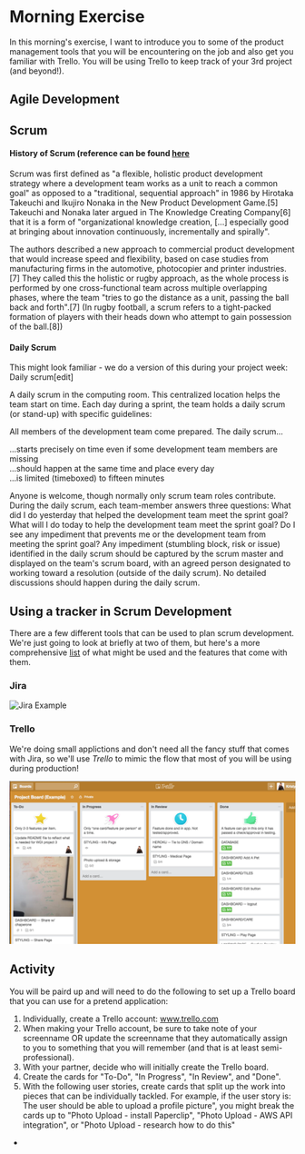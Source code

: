 # Morning Exercise

In this morning's exercise, I want to introduce you to some of the product management tools that you will be encountering on the job and also get you familiar with Trello. You will be using Trello to keep track of your 3rd project (and beyond!).

## Agile Development

## Scrum

#### History of Scrum (reference can be found [here](https://en.wikipedia.org/wiki/Scrum_(software_development) )

Scrum was first defined as "a flexible, holistic product development strategy where a development team works as a unit to reach a common goal" as opposed to a "traditional, sequential approach" in 1986 by Hirotaka Takeuchi and Ikujiro Nonaka in the New Product Development Game.[5] Takeuchi and Nonaka later argued in The Knowledge Creating Company[6] that it is a form of "organizational knowledge creation, [...] especially good at bringing about innovation continuously, incrementally and spirally".

The authors described a new approach to commercial product development that would increase speed and flexibility, based on case studies from manufacturing firms in the automotive, photocopier and printer industries.[7] They called this the holistic or rugby approach, as the whole process is performed by one cross-functional team across multiple overlapping phases, where the team "tries to go the distance as a unit, passing the ball back and forth".[7] (In rugby football, a scrum refers to a tight-packed formation of players with their heads down who attempt to gain possession of the ball.[8])

#### Daily Scrum

This might look familiar - we do a version of this during your project week:
Daily scrum[edit]

A daily scrum in the computing room. This centralized location helps the team start on time.
Each day during a sprint, the team holds a daily scrum (or stand-up) with specific guidelines:

All members of the development team come prepared. The daily scrum...

  ...starts precisely on time even if some development team members are missing<br>
  ...should happen at the same time and place every day<br>
  ...is limited (timeboxed) to fifteen minutes<br>
  
Anyone is welcome, though normally only scrum team roles contribute.
During the daily scrum, each team-member answers three questions:
What did I do yesterday that helped the development team meet the sprint goal?
What will I do today to help the development team meet the sprint goal?
Do I see any impediment that prevents me or the development team from meeting the sprint goal?
Any impediment (stumbling block, risk or issue) identified in the daily scrum should be captured by the scrum master and displayed on the team's scrum board, with an agreed person designated to working toward a resolution (outside of the daily scrum). No detailed discussions should happen during the daily scrum.


## Using a tracker in Scrum Development

There are a few different tools that can be used to plan scrum development. We're just going to look at briefly at two of them, but here's a more comprehensive [list](https://en.wikipedia.org/wiki/Comparison_of_Scrum_software) of what might be used and the features that come with them.

### Jira

![Jira Example](http://www.sm-cloud.com/content/images/2014/Jun/jiraagile-02_whyja_1_flexibleplanning.png)

### Trello

We're doing small applictions and don't need all the fancy stuff that comes with Jira, so we'll use *Trello* to mimic the flow that most of you will be using during production!

![Trello Example](trello_example.png)

## Activity

You will be paird up and will need to do the following to set up a Trello board that you can use for a pretend application:

1. Individually, create a Trello account: www.trello.com
2. When making your Trello account, be sure to take note of your screenname OR update the screenname that they automatically assign to you to something that you will remember (and that is at least semi-professional).
2. With your partner, decide who will initially create the Trello board.
3. Create the cards for "To-Do", "In Progress", "In Review", and "Done".
4. With the following user stories, create cards that split up the work into pieces that can be individually tackled. For example, if the user story is: The user should be able to upload a profile picture", you might break the cards up to "Photo Upload - install Paperclip", "Photo Upload - AWS API integration", or "Photo Upload - research how to do this"
- 
